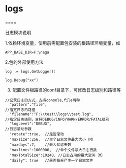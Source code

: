 # logs
====

日志模块说明

1.依赖环境变量，使用前需配置包安装的根路径环境变量，如

```
APP_BASE_DIR=F:\naga

```

2.包的外部使用方法

```
log := logs.GetLogger()

log.Debug("xx")

```

3. 配置文件根路径的conf目录下，可修改日志级别和路径等

```
//记录日志的方式，支持console,file两种
  "pattern":"file",
//指定日志的路径
  "filename":"F:\\test\\logs\\test.log",
//指定日志级别，支持DEBUG/INFO/WARN/ERROR/FATAL级别
  "logLevel":"DEBUG",
//日志滚动参数
  "rotate":true,  //是否滚动
  "maxsize":256,  //单个日志文件最大大小（M）
  "maxdays":7,    //最大保留天数
  "maxlines":1000000,  //单个文件最大日志行数
  "maxTotalSize":10240, //日志占用的最大空间（M）
  "daily": true   //是否每天产生一个日志文件
```
